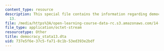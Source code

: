 ```yaml
---
content_type: resource
description: This special file contains the information regarding democracy stata
  13.
file: /media/https%3A/open-learning-course-data-rc.s3.amazonaws.com/14-452-economic-growth-fall-2016/737e5f6e37c5fa718c1b53ed393e2bdf_democracy_stata13.dta
file_type: application/octet-stream
resourcetype: Other
title: democracy_stata13.dta
uid: 737e5f6e-37c5-fa71-8c1b-53ed393e2bdf
---
```

